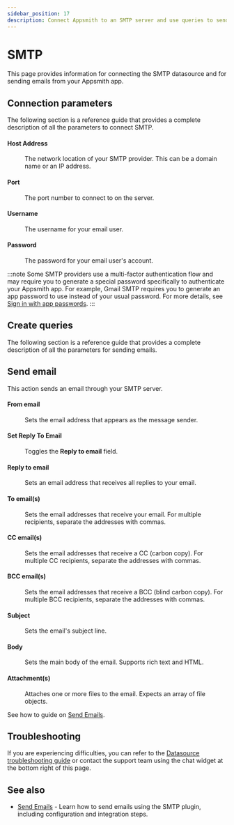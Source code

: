 ```yaml
---
sidebar_position: 17
description: Connect Appsmith to an SMTP server and use queries to send emails.
---
```

# SMTP

This page provides information for connecting the SMTP datasource and for sending emails from your Appsmith app.

## Connection parameters

The following section is a reference guide that provides a complete description of all the parameters to connect SMTP.

<ZoomImage src="/img/smtp-datasource-config.png" alt="Configuring an SMTP datasource" caption="Configuring an SMTP datasource" />

#### Host Address

<dd>

The network location of your SMTP provider. This can be a domain name or an IP address.

</dd>

#### Port

<dd>

The port number to connect to on the server.

</dd>

#### Username

<dd>

The username for your email user.

</dd>

#### Password

<dd>

The password for your email user's account.

</dd>

:::note
Some SMTP providers use a multi-factor authentication flow and may require you to generate a special password specifically to authenticate your Appsmith app. For example, Gmail SMTP requires you to generate an app password to use instead of your usual password. For more details, see [Sign in with app passwords](https://support.google.com/mail/answer/185833?hl=en).
:::

## Create queries

The following section is a reference guide that provides a complete description of all the parameters for sending emails.

<ZoomImage src="/img/smtp_query_config.png" alt="Configuring an SMTP query" caption="Configuring an SMTP query" />

## Send email

This action sends an email through your SMTP server.

#### From email

<dd>

Sets the email address that appears as the message sender.

</dd>

#### Set Reply To Email

<dd>

Toggles the **Reply to email** field.

</dd>

#### Reply to email

<dd>

Sets an email address that receives all replies to your email.

</dd>

#### To email(s)

<dd>

Sets the email addresses that receive your email. For multiple recipients, separate the addresses with commas.

</dd>

#### CC email(s)

<dd>

Sets the email addresses that receive a CC (carbon copy). For multiple CC recipients, separate the addresses with commas.

</dd>

#### BCC email(s)

<dd>

Sets the email addresses that receive a BCC (blind carbon copy). For multiple BCC recipients, separate the addresses with commas.

</dd>

#### Subject

<dd>

Sets the email's subject line.

</dd>

#### Body

<dd>

Sets the main body of the email. Supports rich text and HTML.

</dd>

#### Attachment(s)

<dd>

Attaches one or more files to the email. Expects an array of file objects.

</dd>

See how to guide on [Send Emails](https://docs.appsmith.com/connect-data/how-to-guides/send-emails-using-the-SMTP-plugin).

## Troubleshooting

If you are experiencing difficulties, you can refer to the [Datasource troubleshooting guide](https://docs.appsmith.com/help-and-support/troubleshooting-guide/action-errors/datasource-errors) or contact the support team using the chat widget at the bottom right of this page.

## See also

- [Send Emails](https://docs.appsmith.com/connect-data/how-to-guides/send-emails-using-the-SMTP-plugin) - Learn how to send emails using the SMTP plugin, including configuration and integration steps.
